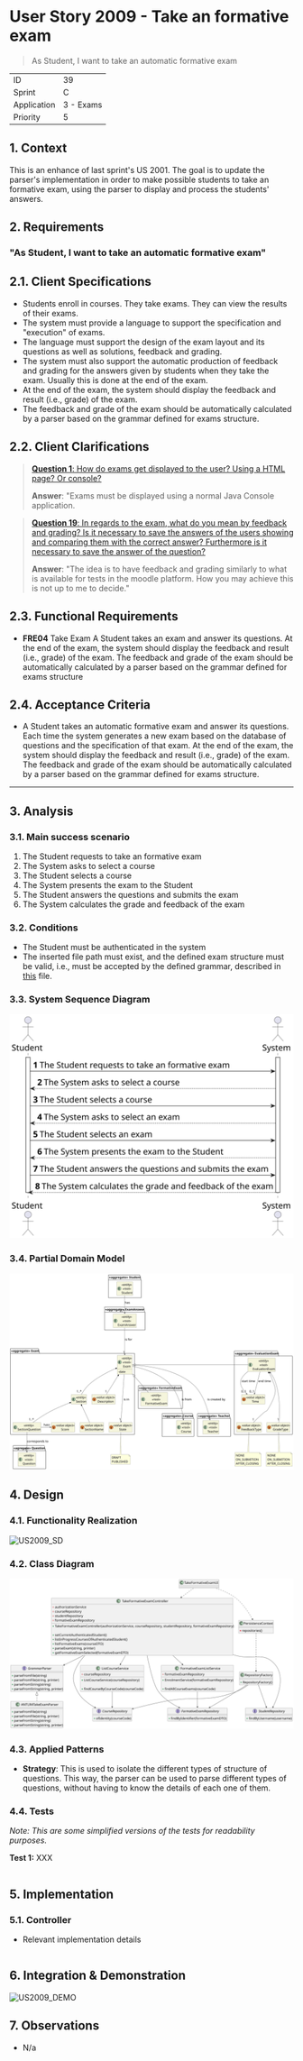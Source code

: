 # User Story 2009 - Take an formative exam

> As Student, I want to take an automatic formative exam

|             |           |
| ----------- | --------- |
| ID          | 39        |
| Sprint      | C         |
| Application | 3 - Exams |
| Priority    | 5         |

## 1. Context

This is an enhance of last sprint's US 2001. The goal is to update the parser's implementation in order to make possible students to take an formative exam, using the parser to display and process the students' answers.

## 2. Requirements

### "As Student, I want to take an automatic formative exam"

## 2.1. Client Specifications

- Students enroll in courses. They take exams. They can view the results of their exams.
- The system must provide a language to support the specification and "execution" of exams.
- The language must support the design of the exam layout and its questions as well as solutions, feedback and grading.
- The system must also support the automatic production of feedback and grading for the answers given by students when they take the exam. Usually this is done at the end of the exam.
- At the end of the exam, the system should display the feedback and result (i.e., grade) of the exam.
- The feedback and grade of the exam should be automatically calculated by a parser based on the grammar defined for exams structure.

## 2.2. Client Clarifications

> [**Question 1**: How do exams get displayed to the user? Using a HTML page? Or console?](https://moodle.isep.ipp.pt/mod/forum/discuss.php?d=23245)
>
> **Answer**: "Exams must be displayed using a normal Java Console application.

> [**Question 19**: In regards to the exam, what do you mean by feedback and grading? Is it necessary to save the answers of the users showing and comparing them with the correct answer? Furthermore is it necessary to save the answer of the question?](https://moodle.isep.ipp.pt/mod/forum/discuss.php?d=22003)
>
> **Answer**: "The idea is to have feedback and grading similarly to what is available for tests in the moodle platform. How you may achieve this is not up to me to decide."

## 2.3. Functional Requirements

- **FRE04** Take Exam A Student takes an exam and answer its questions. At the end of
  the exam, the system should display the feedback and result (i.e., grade) of the exam. The
  feedback and grade of the exam should be automatically calculated by a parser based on
  the grammar defined for exams structure

## 2.4. Acceptance Criteria

- A Student takes an automatic formative exam and answer its questions. Each time the system generates a new exam based on the database of questions and the specification of that exam. At the end of the exam, the system should display the feedback and result (i.e., grade) of the exam. The feedback and grade of the exam should be automatically calculated by a parser based on the grammar defined for exams structure.

---

## 3. Analysis

### 3.1. Main success scenario

1. The Student requests to take an formative exam
2. The System asks to select a course
3. The Student selects a course
4. The System presents the exam to the Student
5. The Student answers the questions and submits the exam
6. The System calculates the grade and feedback of the exam

### 3.2. Conditions

- The Student must be authenticated in the system
- The inserted file path must exist, and the defined exam structure must be valid, i.e., must be accepted by the defined grammar, described in [this](grammar.md) file.

### 3.3. System Sequence Diagram

![US2009_SSD](out/US2009_SSD.svg)

### 3.4. Partial Domain Model

![US2009_DM](out/US2009_DM.svg)

## 4. Design

### 4.1. Functionality Realization

![US2009_SD](out/US2009_SD.svg)

### 4.2. Class Diagram

![US2009_CD](out/US2009_CD.svg)

### 4.3. Applied Patterns

- **Strategy**: This is used to isolate the different types of structure of questions. This way, the parser can be used to parse different types of questions, without having to know the details of each one of them.

### 4.4. Tests

_Note: This are some simplified versions of the tests for readability purposes._

**Test 1:** XXX

```java

```

## 5. Implementation

### 5.1. Controller

- Relevant implementation details

```java

```

## 6. Integration & Demonstration

![US2009_DEMO](out/US2009_DEMO.svg)

## 7. Observations

- N/a
